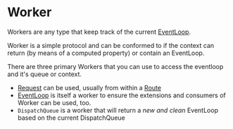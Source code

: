 # Worker

Workers are any type that keep track of the current [EventLoop](eventloop.md).

Worker is a simple protocol and can be conformed to if the context can return (by means of a computed property) or contain an EventLoop.

There are three primary Workers that you can use to access the eventloop and it's queue or context.

- [Request](../http/request.md) can be used, usually from within a [Route](../routing/basics.md)
- [EventLoop](eventloop.md) is itself a worker to ensure the extensions and consumers of Worker can be used, too.
- `DispatchQueue` is a worker that will return a *new and clean* EventLoop based on the current DispatchQueue

